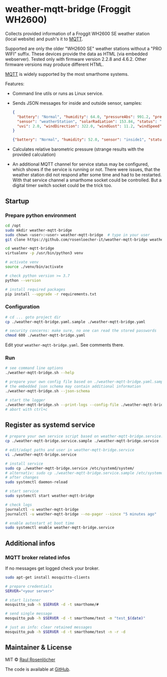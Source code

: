 # weather-mqtt-bridge (Froggit WH2600)

Collects provided information of a Froggit WH2600 SE weather station (local website) and push's it to 
[MQTT](https://en.wikipedia.org/wiki/MQTT).

Supported are only the older "WH2600 SE" weather stations without a "PRO WIFI" suffix. These devices provide the data as HTML 
(via embedded webserver). Tested only with firmware version 2.2.8 and 4.6.2. Other firmware versions may produce different HTML. 

[MQTT](https://en.wikipedia.org/wiki/MQTT) is widely supported by the most smarthome systems.

Features:
- Command line utils or runs as Linux service.
- Sends JSON messages for inside and outside sensor, samples:
    ```json
    {
      "battery": "Normal", "humidity": 64.0, "pressureAbs": 991.2, "pressureRel": 1021.5, "rainCounter": 175.6, "rainHourly": 0.0, 
      "sensor": "weatherStation", "solarRadiation": 153.84, "status": "ok", "temperature": 15.1, "timestamp": "2022-01-08T10:56:00", 
      "uvi": 2.0, "windDirection": 322.0, "windGust": 11.2, "windSpeed": 7.2
    }
    ```
    ```json
    {"battery": "Normal", "humidity": 52.0, "sensor": "inside1", "status": "ok", "temperature": 22.5, "timestamp": "2022-01-08T10:56:00"}
    ```

- Calculates relative barometric pressure (strange results with the provided calculation)
- An additional MQTT channel for service status may be configured, which shows if the service is running or not.
  There were issues, that the weather station did not respond after some time and had to be restarted.
  With that service channel a smarthome socket could be controlled. But a digital timer switch socket could be the trick too.

## Startup

### Prepare python environment
```bash
cd /opt
sudo mkdir weather-mqtt-bridge
sudo chown <user>:<user> weather-mqtt-bridge  # type in your user
git clone https://github.com/rosenloecher-it/weather-mqtt-bridge weather-mqtt-bridge

cd weather-mqtt-bridge
virtualenv -p /usr/bin/python3 venv

# activate venv
source ./venv/bin/activate

# check python version >= 3.7
python --version

# install required packages
pip install --upgrade -r requirements.txt
```

### Configuration

```bash
# cd ... goto project dir
cp ./weather-mqtt-bridge.yaml.sample ./weather-mqtt-bridge.yaml

# security concerns: make sure, no one can read the stored passwords
chmod 600 ./weather-mqtt-bridge.yaml
```

Edit your `weather-mqtt-bridge.yaml`. See comments there.

### Run

```bash
# see command line options
./weather-mqtt-bridge.sh --help

# prepare your own config file based on ./weather-mqtt-bridge.yaml.sample
# the embedded json schema may contain additional information
./weather-mqtt-bridge.sh --json-schema

# start the logger
./weather-mqtt-bridge.sh --print-logs --config-file ./weather-mqtt-bridge.yaml
# abort with ctrl+c

```

## Register as systemd service
```bash
# prepare your own service script based on weather-mqtt-bridge.service.sample
cp ./weather-mqtt-bridge.service.sample ./weather-mqtt-bridge.service

# edit/adapt paths and user in weather-mqtt-bridge.service
vi ./weather-mqtt-bridge.service

# install service
sudo cp ./weather-mqtt-bridge.service /etc/systemd/system/
# alternativ: sudo cp ./weather-mqtt-bridge.service.sample /etc/systemd/system//weather-mqtt-bridge.service
# after changes
sudo systemctl daemon-reload

# start service
sudo systemctl start weather-mqtt-bridge

# check logs
journalctl -u weather-mqtt-bridge
journalctl -u weather-mqtt-bridge --no-pager --since "5 minutes ago"

# enable autostart at boot time
sudo systemctl enable weather-mqtt-bridge.service
```

## Additional infos

### MQTT broker related infos

If no messages get logged check your broker.
```bash
sudo apt-get install mosquitto-clients

# prepare credentials
SERVER="<your server>"

# start listener
mosquitto_sub -h $SERVER -d -t smarthome/#

# send single message
mosquitto_pub -h $SERVER -d -t smarthome/test -m "test_$(date)"

# just as info: clear retained messages
mosquitto_pub -h $SERVER -d -t smarthome/test -n -r -d
```

## Maintainer & License

MIT © [Raul Rosenlöcher](https://github.com/rosenloecher-it)

The code is available at [GitHub][home].

[home]: https://github.com/rosenloecher-it/weather-mqtt-bridge
